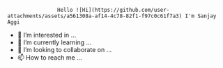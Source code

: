 
					Hello ![Hi](https://github.com/user-attachments/assets/a561308a-af14-4c78-82f1-f97c0c61f7a3) I'm Sanjay Aggi
		 


- 👀 I’m interested in ...
- 🌱 I’m currently learning ...
- 💞️ I’m looking to collaborate on ...
- 📫 How to reach me ...

<!---
aggisanjay/aggisanjay is a ✨ special ✨ repository because its `README.md` (this file) appears on your GitHub profile.
You can click the Preview link to take a look at your changes.
--->
